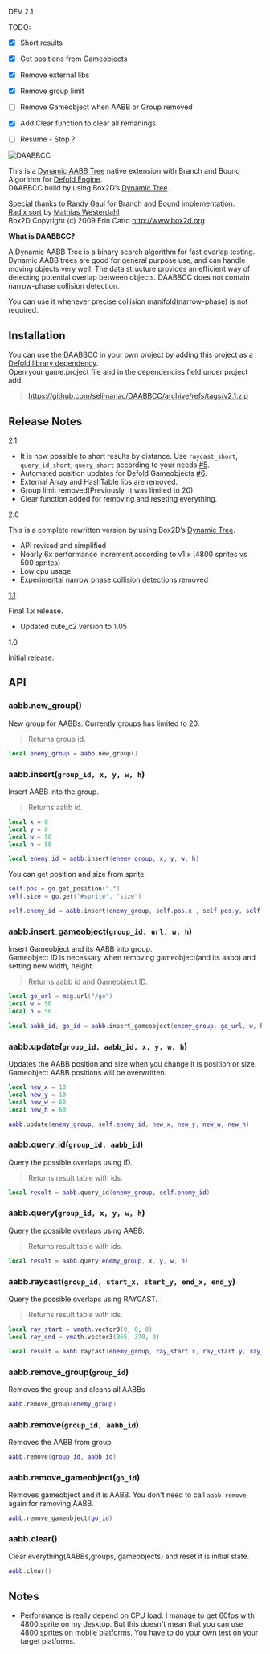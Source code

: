 DEV 2.1

TODO:  

- [x] Short results
- [x] Get positions from Gameobjects
- [x] Remove external libs
- [x] Remove group limit
- [ ] Remove Gameobject when AABB or Group removed 
- [x] Add Clear function to clear all remanings.
- [ ] Resume - Stop ? 


![DAABBCC](https://github.com/selimanac/DAABBCC/blob/v2.0/assets/header.png?raw=true)

This is a [Dynamic AABB Tree](https://box2d.org/files/ErinCatto_DynamicBVH_Full.pdf) native extension with Branch and Bound Algorithm for [Defold Engine](https://www.defold.com/).  
DAABBCC build by using Box2D’s [Dynamic Tree](https://github.com/erincatto/box2d/blob/master/src/collision/b2_dynamic_tree.cpp).

Special thanks to [Randy Gaul](https://twitter.com/RandyPGaul) for [Branch and Bound](https://github.com/erincatto/Box2D/pull/548) implementation.  
[Radix sort](https://github.com/JCash/containers) by [Mathias Westerdahl](https://github.com/JCash)  
Box2D Copyright (c) 2009 Erin Catto http://www.box2d.org

**What is DAABBCC?**

A Dynamic AABB Tree is a binary search algorithm for fast overlap testing. Dynamic AABB trees are good for general purpose use, and can handle moving objects very well. The data structure provides an efficient way of detecting potential overlap between objects. DAABBCC does not contain narrow-phase collision detection.

You can use it whenever precise collision manifold(narrow-phase) is not required. 


## Installation

You can use the DAABBCC in your own project by adding this project as a [Defold library dependency](http://www.defold.com/manuals/libraries/).  
Open your game.project file and in the dependencies field under project add:

>https://github.com/selimanac/DAABBCC/archive/refs/tags/v2.1.zip


## Release Notes

2.1
- It is now possible to short results by distance. Use `raycast_short`, `query_id_short`, `query_short` according to your needs [#5](https://github.com/selimanac/DAABBCC/issues/5).
- Automated position updates for Defold Gameobjects [#6](https://github.com/selimanac/DAABBCC/issues/6).
- External Array and HashTable libs are removed. 
- Group limit removed(Previously, it was limited to 20)
- Clear function added for removing and reseting everything. 

2.0

This is a complete rewritten version by using Box2D’s [Dynamic Tree](https://github.com/erincatto/Box2D/blob/master/Box2D/Collision/b2DynamicTree.cpp).  
- API revised and simplified    
- Nearly 6x performance increment according to v1.x (4800 sprites vs 500 sprites)  
- Low cpu usage  
- Experimental narrow phase collision detections removed

[1.1](https://github.com/selimanac/DAABBCC/releases/tag/v1.1)

Final 1.x release.   
- Updated cute_c2 version to 1.05

1.0

Initial release.


## API

### aabb.new_group()

New group for AABBs. Currently groups has limited to 20.  
>Returns group id.

```lua
local enemy_group = aabb.new_group()
```

### aabb.insert(`group_id, x, y, w, h`)

Insert AABB into the group.  
>Returns aabb id.

```lua
local x = 0
local y = 0
local w = 50
local h = 50

local enemy_id = aabb.insert(enemy_group, x, y, w, h)
```

You can get position and size from sprite.

```lua
self.pos = go.get_position(".")
self.size = go.get("#sprite", "size")

self.enemy_id = aabb.insert(enemy_group, self.pos.x , self.pos.y, self.size.x, self.size.y)
```

### aabb.insert_gameobject(`group_id, url, w, h`)
Insert Gameobject and its AABB into group.   
Gameobject ID is necessary when removing gameobject(and its aabb) and setting new width, height.

>Returns aabb id and Gameobject ID.

```lua
local go_url = msg.url("/go")
local w = 50
local h = 50

local aabb_id, go_id = aabb.insert_gameobject(enemy_group, go_url, w, h)
```


### aabb.update(`group_id, aabb_id, x, y, w, h`)

Updates the AABB position and size when you change it is position or size.  
Gameobject AABB positions will be overwritten.

```lua
local new_x = 10
local new_y = 10
local new_w = 60
local new_h = 60

aabb.update(enemy_group, self.enemy_id, new_x, new_y, new_w, new_h)
```

### aabb.query_id(`group_id, aabb_id`)

Query the possible overlaps using ID.  
>Returns result table with ids.

```lua
local result = aabb.query_id(enemy_group, self.enemy_id)
```

### aabb.query(`group_id, x, y, w, h`)

Query the possible overlaps using AABB.  
>Returns result table with ids.

```lua
local result = aabb.query(enemy_group, x, y, w, h)
```

### aabb.raycast(`group_id, start_x, start_y, end_x, end_y`)

Query the possible overlaps using RAYCAST.  
>Returns result table with ids.

```lua
local ray_start = vmath.vector3(0, 0, 0)
local ray_end = vmath.vector3(365, 370, 0)

local result = aabb.raycast(enemy_group, ray_start.x, ray_start.y, ray_end.x, ray_end.y)
```

### aabb.remove_group(`group_id`)

Removes the group and cleans all AABBs

```lua
aabb.remove_group(enemy_group)
```

### aabb.remove(`group_id, aabb_id`)

Removes the AABB from group

```lua
aabb.remove(group_id, aabb_id)
```

### aabb.remove_gameobject(`go_id`)
Removes gameobject and it is AABB. You don't need to call `aabb.remove` again for removing AABB.

```lua
aabb.remove_gameobject(go_id)
```


### aabb.clear()

Clear everything(AABBs,groups, gameobjects) and reset it is initial state.

```lua
aabb.clear()
```

## Notes

- Performance is really depend on CPU load. I manage to get 60fps with 4800 sprite on my desktop. But this doesn't mean that you can use 4800 sprites on mobile platforms. You have to do your own test on your target platforms.  
